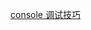 [console 调试技巧](https://www.bilibili.com/video/BV1kc411n7YB/?spm_id_from=333.1007.tianma.1-2-2.click&vd_source=3d9e9a0e7677ae790c38995a8e2d121a)